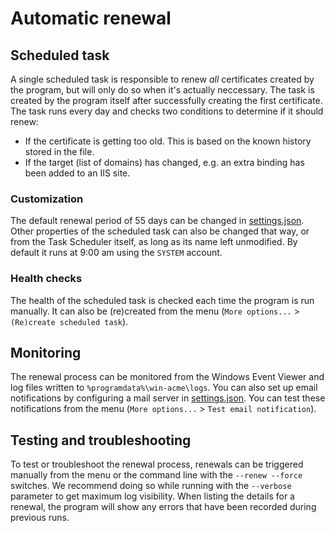 ﻿---
sidebar: manual
---

# Automatic renewal

## Scheduled task
A single scheduled task is responsible to renew *all* certificates created by the program, 
but will only do so when it's actually neccessary. The task is created by the program itself 
after successfully creating the first certificate. The task runs every day and checks two 
conditions to determine if it should renew:
- If the certificate is getting too old. This is based on the known history stored in the file.
- If the target (list of domains) has changed, e.g. an extra binding has been added to an IIS site.

### Customization
The default renewal period of 55 days can be changed in [settings.json](/reference/settings).
Other properties of the scheduled task can also be changed that way, or from the Task Scheduler itself,
as long as its name left unmodified. By default it runs at 9:00 am using the `SYSTEM` account.

### Health checks
The health of the scheduled task is checked each time the program is run manually. It can also 
be (re)created from the menu (`More options...` > `(Re)create scheduled task`).

## Monitoring
The renewal process can be monitored from the Windows Event Viewer and log files 
written to `%programdata%\win-acme\logs`. You can also set up email notifications 
by configuring a mail server in [settings.json](/reference/settings). 
You can test these notifications from the menu (`More options...` > `Test email notification`).

## Testing and troubleshooting
To test or troubleshoot the renewal process, renewals can be triggered manually from the menu or the 
command line with the `--renew --force` switches. We recommend doing so while running with the 
`--verbose` parameter to get maximum log visibility. When listing the details for a renewal, the 
program will show any errors that have been recorded during previous runs.